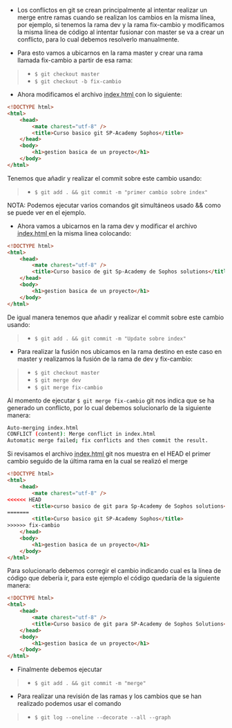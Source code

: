 - Los conflictos en git se crean principalmente al intentar realizar un merge entre ramas cuando se realizan los cambios en la misma línea, por ejemplo, si tenemos la rama dev y la rama fix-cambio y modificamos la misma línea de código al intentar fusionar con master se va a crear un conflicto, para lo cual debemos resolverlo manualmente.

- Para esto vamos a ubicarnos en la rama master y crear una rama llamada fix-cambio a partir de esa rama:

> - `$ git checkout master`
> - `$ git checkout -b fix-cambio`

- Ahora modificamos el archivo <abbr title="Hyper Text Markup Language"> index.html </abbr> con lo siguiente: 

```html
<!DOCTYPE html>
<html>
    <head>
        <mate charest="utf-8" />
        <title>Curso basico git SP-Academy Sophos</title>
    </head>
    <body>
        <h1>gestion basica de un proyecto</h1>
    </body>
</html>
```

Tenemos que añadir y realizar el commit sobre este cambio usando:

> - `$ git add . && git commit -m "primer cambio sobre index"`

NOTA: Podemos ejecutar varios comandos git simultáneos usado && como se puede ver en el ejemplo.


- Ahora vamos a ubicarnos en la rama dev y modificar el archivo <abbr title="Hyper Text Markup Language"> index.html </abbr> en la misma linea colocando: 

```html
<!DOCTYPE html>
<html>
    <head>
        <mate charest="utf-8" />
        <title>Curso basico de git Sp-Academy de Sophos solutions</title>
    </head>
    <body>
        <h1>gestion basica de un proyecto</h1>
    </body>
</html>
```

De igual manera tenemos que añadir y realizar el commit sobre este cambio usando:

> - `$ git add . && git commit -m "Update sobre index"`

- Para realizar la fusión nos ubicamos en la rama destino en este caso en master y realizamos la fusión de la rama de dev y fix-cambio:

> - `$ git checkout master`
> - `$ git merge dev`
> - `$ git merge fix-cambio`

Al momento de ejecutar `$ git merge fix-cambio` git nos indica que se ha generado un conflicto, por lo cual debemos solucionarlo de la siguiente manera:

```sh
Auto-merging index.html
CONFLICT (content): Merge conflict in index.html
Automatic merge failed; fix conflicts and then commit the result.
```

Si revisamos el archivo <abbr title="Hyper Text Markup Language"> index.html </abbr> git nos muestra en el HEAD el primer cambio seguido de la última rama en la cual se realizó el merge

```html
<!DOCTYPE html>
<html>
    <head>
        <mate charest="utf-8" />
<<<<<< HEAD
        <title>curso basico de git para Sp-Academy de Sophos solutions</title>
=======
        <title>Curso basico git SP-Academy Sophos</title>
>>>>>> fix-cambio
    </head>
    <body>
        <h1>gestion basica de un proyecto</h1>
    </body>
</html>
```


Para solucionarlo debemos corregir el cambio indicando cual es la línea de código que debería ir, para este ejemplo el código quedaría de la siguiente manera: 

```html
<!DOCTYPE html>
<html>
    <head>
        <mate charest="utf-8" />
        <title>Curso basico de git para SP-Academy de Sophos Solutions</title>
    </head>
    <body>
        <h1>gestion basica de un proyecto</h1>
    </body>
</html>
```

- Finalmente debemos ejecutar 

> - `$ git add . && git commit -m "merge"`

- Para realizar una revisión de las ramas y los cambios que se han realizado podemos usar el comando 

> - `$ git log --oneline --decorate --all --graph`